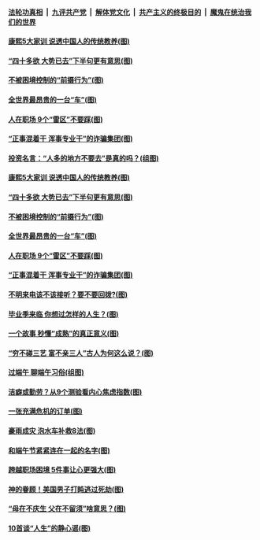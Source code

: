 

####  [法轮功真相](../../../../basic/blob/master/README.md?t=06280631) &nbsp;|&nbsp; [九评共产党](../../../../9ping.md/blob/master/README.md?t=06280631) &nbsp;|&nbsp; [解体党文化](../../../../jtdwh.md/blob/master/README.md?t=06280631)  &nbsp;|&nbsp; [共产主义的终极目的](../../../../gczydzjmd.md/blob/master/README.md?t=06280631) &nbsp;|&nbsp; [魔鬼在统治我们的世界](../../../../mgztzwmdsj.md/blob/master/README.md?t=06280631) 

#### [康熙5大家训 说透中国人的传统教养(图)](../pages/p8/937696.md?t=06280631) 

#### [“四十多欲 大势已去”下半句更有意思(图)](../pages/p8/937811.md?t=06280631) 

#### [不被困境控制的“前摄行为”(图)](../pages/p8/937145.md?t=06280631) 

#### [全世界最昂贵的一台“车”(图)](../pages/p8/937477.md?t=06280631) 

#### [人在职场 9个“雷区”不要踩(图)](../pages/p8/937766.md?t=06280631) 

#### [“正事混着干 浑事专业干”的诈骗集团(图)](../pages/p8/937732.md?t=06280631) 

#### [投资名言：“人多的地方不要去”是真的吗？(组图)](../pages/p8/937855.md?t=06280631) 

#### [康熙5大家训 说透中国人的传统教养(图)](../pages/p8/937696.md?t=06280631) 

#### [“四十多欲 大势已去”下半句更有意思(图)](../pages/p8/937811.md?t=06280631) 

#### [不被困境控制的“前摄行为”(图)](../pages/p8/937145.md?t=06280631) 

#### [全世界最昂贵的一台“车”(图)](../pages/p8/937477.md?t=06280631) 

#### [人在职场 9个“雷区”不要踩(图)](../pages/p8/937766.md?t=06280631) 

#### [“正事混着干 浑事专业干”的诈骗集团(图)](../pages/p8/937732.md?t=06280631) 

#### [不明来电该不该接听？要不要回拨?(图)](../pages/p8/936929.md?t=06280631) 

#### [毕业季来临 你想过怎样的人生？(图)](../pages/p8/937661.md?t=06280631) 

#### [一个故事 秒懂“成熟”的真正意义(图)](../pages/p8/936405.md?t=06280631) 

#### [“穷不碰三艺 富不亲三人”古人为何这么说？(图)](../pages/p8/937602.md?t=06280631) 

#### [过端午 聊端午习俗(组图)](../pages/p8/937246.md?t=06280631) 

#### [洁癖或勤劳？从9个测验看内心焦虑指数(图)](../pages/p8/937558.md?t=06280631) 

#### [一张充满危机的订单(图)](../pages/p8/936981.md?t=06280631) 

#### [豪雨成灾 泡水车补救8法(图)](../pages/p8/937526.md?t=06280631) 

#### [和端午节紧紧连在一起的名字(图)](../pages/p8/937448.md?t=06280631) 

#### [跨越职场困境 5件事让心更强大(图)](../pages/p8/937375.md?t=06280631) 

#### [神的眷顾！美国男子打盹逃过死劫(图)](../pages/p8/936985.md?t=06280631) 

#### [“母在不庆生 父在不留须”啥意思？(图)](../pages/p8/937234.md?t=06280631) 

#### [10首谈“人生”的静心谣(图)](../pages/p8/936965.md?t=06280631) 

